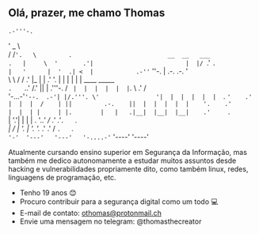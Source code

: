 ## Olá, prazer, me chamo Thomas


    .-'''-.                                                                          
   '   _    \                                                                        
 /   /` '.   \         .                           __  __   ___                      
.   |     \  '       .'|                          |  |/  `.'   `.                    
|   '      |  '  .| <  |            .-''` ''-.    |   .-.  .-.   '                   
\    \     / / .' |_ | |          .'          '.  |  |  |  |  |  | ____     _____    
 `.   ` ..' /.'     || | .'''-.  /              ` |  |  |  |  |  |`.   \  .'    /    
    '-...-'`'--.  .-'| |/.'''. \'                '|  |  |  |  |  |  `.  `'    .'     
               |  |  |  /    | ||         .-.    ||  |  |  |  |  |    '.    .'       
               |  |  | |     | |.        |   |   .|__|  |__|  |__|    .'     `.      
               |  '.'| |     | | .       '._.'  /                   .'  .'`.   `.    
               |   / | '.    | '. '._         .'                  .'   /    `.   `.  
               `'-'  '---'   '---'   '-....-'`                   '----'       '----' 

                                                  

Atualmente cursando ensino superior em Segurança da Informação, mas também me dedico autonomamente a estudar muitos assuntos desde hacking e vulnerabilidades propriamente dito, como também linux, redes, linguagens de programação, etc.

- Tenho 19 anos 😊
- Procuro contribuir para a segurança digital como um todo 💻
- E-mail de contato: othomas@protonmail.ch 
- Envie uma mensagem no telegram: @thomasthecreator
